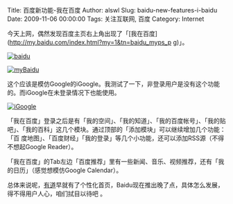 Title: 百度新功能-我在百度
Author: alswl
Slug: baidu-new-features-i-baidu
Date: 2009-11-06 00:00:00
Tags: 关注互联网, 百度
Category: Internet

今天上网，偶然发现百度主页右上角出现了「[我在百度](http://my.baidu.com/index.html?my=1&tn=baidu_myps_p
g)」。

[![baidu](http://upload.log4d.com/upload_dropbox/200911/baidu.jpg)](http://upload.log4d.com/upload_dropbox/200911/baidu.jpg)

[![myBaidu](http://upload.log4d.com/upload_dropbox/200911/myBaidu.jpg)](http://upload.log4d.com/upload_dropbox/200911/myBaidu.jpg)

这个应该是模仿Google的iGoogle。我测试了一下，非登录用户是没有这个功能的。而iGoogle在未登录情况下也能使用。

[![iGoogle](http://upload.log4d.com/upload_dropbox/200911/iGoogle.jpg)](http://upload.log4d.com/upload_dropbox/200911/iGoogle.jpg)

「我在百度」登录之后是有「我的空间」、「我的知道」、「我的百度帐号」、「我的贴吧」、「我的百科」这几个模块。通过顶部的「添加模块」可以继续增加几个功能：「百
度地图」、「百度财经」「我的登录」等几个小功能，还可以添加RSS源（不得不想起Google Reader）。

「我在百度」的Tab左边「百度推荐」里有一些新闻、音乐、视频推荐，还有「我的日历」（感觉想模仿Google Calendar）。

总体来说呢，[有道](http://www.youdao.com)早就有了个性化首页，Baidu现在推出晚了点，具体怎么发展，得不得用户人心，咱们拭目以待吧
。

